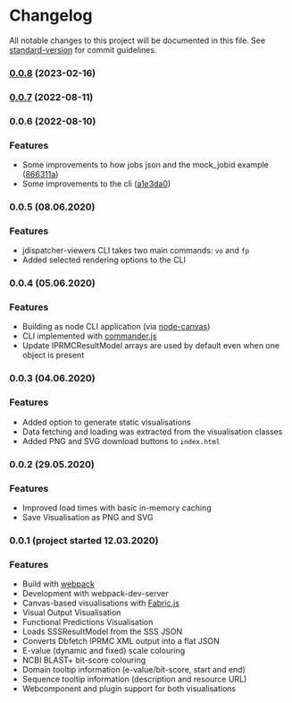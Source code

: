 # Changelog

All notable changes to this project will be documented in this file. See [standard-version](https://github.com/conventional-changelog/standard-version) for commit guidelines.

### [0.0.8](https://github.com/ebi-jdispatcher/jdispatcher-viewers/compare/v0.0.7...v0.0.8) (2023-02-16)

### [0.0.7](https://github.com/ebi-jdispatcher/jdispatcher-viewers/compare/v0.0.6...v0.0.7) (2022-08-11)

### 0.0.6 (2022-08-10)


### Features

* Some improvements to how jobs json and the mock_jobid example ([866311a](https://github.com/ebi-jdispatcher/jdispatcher-viewers/commit/866311aeb0e8cb85c9e67bd2868d163aaa4e81f8))
* Some improvements to the cli ([a1e3da0](https://github.com/ebi-jdispatcher/jdispatcher-viewers/commit/a1e3da07132f7d21a27395e1a7f598b303dfb9e9))

### 0.0.5 (08.06.2020)


### Features

- jdispatcher-viewers CLI takes two main commands: `vo` and `fp`
- Added selected rendering options to the CLI

### 0.0.4 (05.06.2020)


### Features

- Building as node CLI application (via [node-canvas](https://github.com/Automattic/node-canvas))
- CLI implemented with [commander.js](https://github.com/tj/commander.js/)
- Update IPRMCResultModel arrays are used by default even when one object is present

### 0.0.3 (04.06.2020)


### Features

- Added option to generate static visualisations
- Data fetching and loading was extracted from the visualisation classes
- Added PNG and SVG download buttons to `index.html`

### 0.0.2 (29.05.2020)


### Features

- Improved load times with basic in-memory caching
- Save Visualisation as PNG and SVG

### 0.0.1 (project started 12.03.2020)


### Features

- Build with [webpack](https://webpack.js.org/)
- Development with webpack-dev-server
- Canvas-based visualisations with [Fabric.js](http://fabricjs.com/)
- Visual Output Visualisation
- Functional Predictions Visualisation
- Loads SSSResultModel from the SSS JSON
- Converts Dbfetch IPRMC XML output into a flat JSON
- E-value (dynamic and fixed) scale colouring
- NCBI BLAST+ bit-score colouring
- Domain tooltip information (e-value/bit-score, start and end)
- Sequence tooltip information (description and resource URL)
- Webcomponent and plugin support for both visualisations
